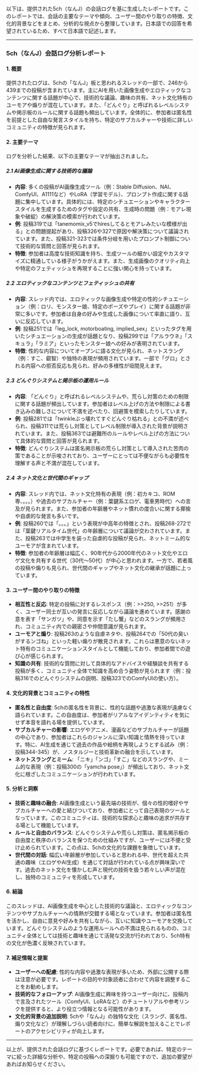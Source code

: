 以下は、提供された5ch（なんJ）の会話ログを基に生成したレポートです。このレポートでは、会話の主要なテーマや傾向、ユーザー間のやり取りの特徴、文化的背景などをまとめ、分析的な視点から整理しています。日本語での回答を希望されているため、すべて日本語で記述します。

---

### 5ch（なんJ）会話ログ分析レポート

#### 1. 概要
提供されたログは、5chの「なんJ」板と思われるスレッドの一部で、246から439までの投稿が含まれています。主にAIを用いた画像生成やエロティックなコンテンツに関する話題が中心で、技術的な議論、趣味の共有、ネット文化特有のユーモアや煽りが混在しています。また、「どんぐり」と呼ばれるレベルシステムや掲示板のルールに関する話題も頻出しています。全体的に、参加者は匿名性を前提とした自由な発言スタイルを持ち、特定のサブカルチャーや技術に詳しいコミュニティの特徴が見られます。

#### 2. 主要テーマ
ログを分析した結果、以下の主要なテーマが抽出されました。

##### 2.1 AI画像生成に関する技術的な議論
- **内容**: 多くの投稿がAI画像生成ツール（例：Stable Diffusion、NAI、ComfyUI、A1111など）やLoRA（学習モデル）、プロンプト作成に関する話題に集中しています。具体的には、特定のシチュエーションやキャラクタースタイルを生成するためのタグや設定の共有、生成時の問題（例：モアレ現象や破綻）の解決策の模索が行われています。
- **例**: 投稿319では「tanemomix_v5でhiresしてるとモアレみたいな模様が出る」との問題提起があり、投稿326や327で原因や解決策について議論されています。また、投稿321-323では条件分岐を用いたプロンプト制御について技術的な質問と回答が見られます。
- **特徴**: 参加者は高度な技術知識を持ち、生成ツールの細かい設定やカスタマイズに精通している様子がうかがえます。また、生成画像のクオリティ向上や特定のフェティッシュを再現することに強い関心を持っています。

##### 2.2 エロティックなコンテンツとフェティッシュの共有
- **内容**: スレッド内では、エロティックな画像生成や特定の性的シチュエーション（例：ロリ、モンスター娘、特定のポーズやプレイ）に関する話題が非常に多いです。参加者は自身の好みや生成した画像について率直に語り、互いに反応しています。
- **例**: 投稿251では「leg_lock, motorboating, implied_sex」といったタグを用いたシチュエーションの生成が話題となり、投稿299では「アルラウネ」「スキュラ」「ラミア」といったモンスター娘への好みが表明されています。
- **特徴**: 性的な内容についてオープンに語る文化が見られ、ネットスラング（例：すこ、叡智）や独特の表現が頻用されています。一部で「グロ」とされる内容への拒否反応も見られ、好みの多様性が垣間見えます。

##### 2.3 どんぐりシステムと掲示板の運用ルール
- **内容**: 「どんぐり」と呼ばれるレベルシステムや、荒らし対策のための制限に関する話題が頻出しています。参加者はレベル上げの方法や制限による書き込みの難しさについて不満を述べたり、回避策を模索したりしています。
- **例**: 投稿281では「twinkleぶっ壊れてすぐどんぐり枯れる」との不満が述べられ、投稿311では荒らし対策としてレベル制限が導入された背景が説明されています。また、投稿363では避難所のルールやレベル上げの方法について具体的な質問と回答が見られます。
- **特徴**: どんぐりシステムは匿名掲示板の荒らし対策として導入された苦肉の策であることが示唆されており、ユーザーにとっては不便ながらも必要性を理解する声と不満が混在しています。

##### 2.4 ネット文化と世代間のギャップ
- **内容**: スレッド内では、ネット文化特有の表現（例：初カキコ、ROM専、。。。）や過去のサブカルチャー（例：葉鍵系エロゲ、電車男時代）への言及が見られます。また、参加者の年齢層やネット慣れの度合いに関する揶揄や自虐的な発言も多いです。
- **例**: 投稿260では「。。。」という表現が中高年の特徴とされ、投稿268-272では「葉鍵リアルタイム世代」の年齢層について議論が交わされています。また、投稿263では中学生を装った自虐的な投稿が見られ、ネットミーム的なユーモアが含まれています。
- **特徴**: 参加者の年齢層は幅広く、90年代から2000年代のネット文化やエロゲ文化を共有する世代（30代～50代）が中心と思われます。一方で、若者風の投稿や煽りも見られ、世代間のギャップやネット文化の継承が話題に上っています。

#### 3. ユーザー間のやり取りの特徴
- **相互性と反応**: 特定の投稿に対するレスポンス（例：>>250, >>251）が多く、ユーザー同士が互いの発言に反応しながら議論を進めています。感謝の意を表す「サンガツ」や、同意を示す「たし蟹」などのスラングが頻用され、コミュニティ内での親密さや仲間意識が見られます。
- **ユーモアと煽り**: 投稿263のような自虐ネタや、投稿264での「50代の臭いがするンゴね」といった軽い煽りが散見されます。これらは悪意のないネット特有のコミュニケーションスタイルとして機能しており、参加者間での遊び心が感じられます。
- **知識の共有**: 技術的な質問に対して具体的なアドバイスや経験談を共有する投稿が多く、コミュニティ全体で知識を高め合う姿勢が見られます（例：投稿316でのどんぐりシステムの説明、投稿323でのComfyUIの使い方）。

#### 4. 文化的背景とコミュニティの特性
- **匿名性と自由度**: 5chの匿名性を背景に、性的な話題や過激な表現が遠慮なく語られています。この自由度は、参加者がリアルなアイデンティティを気にせず本音を語れる場を提供しています。
- **サブカルチャーの影響**: エロゲやアニメ、漫画などのサブカルチャーが話題の中心であり、参加者はこれらのジャンルに深い知識と情熱を持っています。特に、AI生成を通じて過去の作品や絵柄を再現しようとする試み（例：投稿344-345）が、ノスタルジーと技術革新の融合を示しています。
- **ネットスラングとミーム**: 「ニキ」「ンゴ」「すこ」などのスラングや、ミーム的な表現（例：投稿300の「yamcha pose」）が頻出しており、ネット文化に根ざしたコミュニケーションが行われています。

#### 5. 分析と洞察
- **技術と趣味の融合**: AI画像生成という最先端の技術が、個々の性的嗜好やサブカルチャーへの愛と結びついており、参加者にとって自己表現のツールとなっています。このコミュニティは、技術的な探求心と趣味の追求が共存する場として機能しています。
- **ルールと自由のバランス**: どんぐりシステムや荒らし対策は、匿名掲示板の自由度と秩序のバランスを保つための仕組みですが、ユーザーには不便と受け止められています。この点は、5chの文化的な課題を象徴しています。
- **世代間の対話**: 幅広い年齢層が参加していると思われる中、世代を超えた共通の趣味（エロゲやAI生成）を通じて対話が行われている点が興味深いです。過去のネット文化を懐かしむ声と現代の技術を扱う若々しい声が混在し、独特のコミュニティを形成しています。

#### 6. 結論
このスレッドは、AI画像生成を中心とした技術的な議論と、エロティックなコンテンツやサブカルチャーへの情熱が交錯する場となっています。参加者は匿名性を活かし、自由に意見や好みを共有しながら、互いに知識やユーモアを交換しています。どんぐりシステムのような運用ルールへの不満は見られるものの、コミュニティ全体としては技術と趣味を通じて活発な交流が行われており、5ch特有の文化が色濃く反映されています。

#### 7. 補足情報と提案
- **ユーザーへの配慮**: 性的な内容や過激な表現が多いため、外部に公開する際は注意が必要です。レポートの目的や対象読者に合わせて内容を調整することをお勧めします。
- **技術的なフォローアップ**: AI画像生成に興味を持つユーザー向けに、投稿内で言及されたツール（ComfyUI、LoRAなど）のチュートリアルや参考リンクを提供すると、より役立つ情報となる可能性があります。
- **文化的背景の追加説明**: 5chや「なんJ」の独特な文化（スラング、匿名性、煽り文化など）が理解しづらい読者向けに、簡単な解説を加えることでレポートのアクセシビリティが向上します。

---

以上が、提供された会話ログに基づくレポートです。必要であれば、特定のテーマに絞った詳細な分析や、特定の投稿への深掘りも可能ですので、追加の要望があればお知らせください。